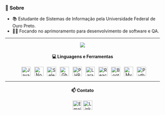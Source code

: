 <h3>💬 Sobre</h3>

- 📚 Estudante de Sistemas de Informação pela Universidade Federal de Ouro Preto.
- 👨‍💻 Focando no aprimoramento para desenvolvimento de software e QA.

---

<p align="center">
  <img src="https://github-readme-stats.vercel.app/api/top-langs/?username=CauaB&show_icons=true&locale=en&hide=prs&theme=dracula&layout=compact"/>
</p>

<h4 align="center">💻 Linguagens e Ferramentas</h4>

<p align="center">
  <img src="https://cdn.jsdelivr.net/gh/devicons/devicon/icons/javascript/javascript-original.svg" alt="JavaScript" width="30" height="30"/>
  <img src="https://cdn.jsdelivr.net/gh/devicons/devicon/icons/nodejs/nodejs-original.svg" alt="Node.js"width="30" height="30"/>
  <img src="https://skillicons.dev/icons?i=selenium" alt="Selenium" width="30" height="30"/>
  <img src="https://cdn.jsdelivr.net/gh/devicons/devicon/icons/cucumber/cucumber-plain.svg" alt="Gherkin/Cucumber" width="30" height="30"/>
  <img src="https://cdn.jsdelivr.net/gh/devicons/devicon/icons/php/php-original.svg" alt="PHP" width="30" height="30"/>
  <img src="https://skillicons.dev/icons?i=laravel" alt="Laravel" width="30" height="30"/>
  <img src="https://cdn.jsdelivr.net/gh/devicons/devicon/icons/react/react-original.svg" alt="React" width="30" height="30"/>
  <img src="https://cdn.jsdelivr.net/gh/devicons/devicon/icons/bootstrap/bootstrap-original.svg" alt="Bootstrap" width="30" height="30"/>
  <img src="https://cdn.jsdelivr.net/gh/devicons/devicon/icons/mysql/mysql-original.svg" alt="MySQL" width="30" height="30"/>
  <img src="https://cdn.jsdelivr.net/gh/devicons/devicon/icons/python/python-original.svg" alt="Python" width="30" height="30"/>
</p>

---

<h4 align="center">📫 Contato</h4>

<p align="center">
  <a href="mailto:caua8395@gmail.com" target="_blank">
    <img src="https://skillicons.dev/icons?i=gmail" alt="Email" width="30" height="30"/></a>
  <a href="https://www.linkedin.com/in/cauabandeiranobre/" target="_blank">
    <img src="https://cdn.jsdelivr.net/gh/devicons/devicon/icons/linkedin/linkedin-original.svg" alt="LinkedIn" width="30" height="30"/></a>
</p>
